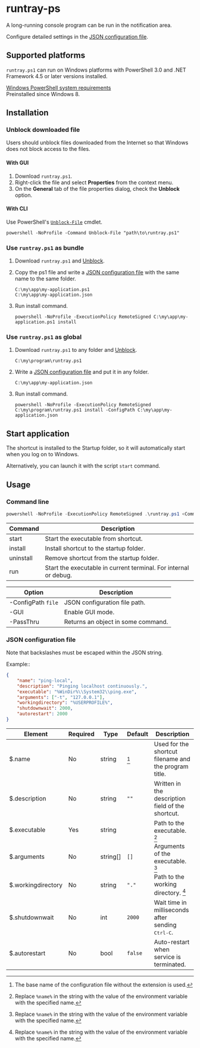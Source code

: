 # runtray-ps

A long-running console program can be run in the notification area.

Configure detailed settings in the [JSON configuration file](#json-configuration-file).

## Supported platforms

`runtray.ps1` can run on Windows platforms with PowerShell 3.0 and .NET Framework 4.5 or later versions installed.

[Windows PowerShell system requirements](https://learn.microsoft.com/powershell/scripting/windows-powershell/install/windows-powershell-system-requirements)  
Preinstalled since Windows 8.

## Installation

### Unblock downloaded file

Users should unblock files downloaded from the Internet so that Windows does not block access to the files.

#### With GUI

1. Download `runtray.ps1`.
2. Right-click the file and select **Properties** from the context menu.
3. On the **General** tab of the file properties dialog, check the **Unblock** option.

#### With CLI

Use PowerShell's [`Unblock-File`][] cmdlet.

    powershell -NoProfile -Command Unblock-File "path\to\runtray.ps1"

[`Unblock-File`]: https://learn.microsoft.com/powershell/module/microsoft.powershell.utility/unblock-file

### Use `runtray.ps1` as bundle

1. Download `runtray.ps1` and [Unblock](#unblock-downloaded-file).
2. Copy the ps1 file and write a [JSON configuration file](#json-configuration-file) with the same name to the same folder.

       C:\my\app\my-application.ps1
       C:\my\app\my-application.json

3. Run install command.

       powershell -NoProfile -ExecutionPolicy RemoteSigned C:\my\app\my-application.ps1 install

### Use `runtray.ps1` as global

1. Download `runtray.ps1` to any folder and [Unblock](#unblock-downloaded-file).

       C:\my\program\runtray.ps1

2. Write a [JSON configuration file](#json-configuration-file) and put it in any folder.

       C:\my\app\my-application.json

3. Run install command.

       powershell -NoProfile -ExecutionPolicy RemoteSigned C:\my\program\runtray.ps1 install -ConfigPath C:\my\app\my-application.json

## Start application

The shortcut is installed to the Startup folder, so it will automatically start when you log on to Windows.

Alternatively, you can launch it with the script `start` command.

## Usage

### Command line

```powershell
powershell -NoProfile -ExecutionPolicy RemoteSigned .\runtray.ps1 <Command> [Option ...]
```

| Command   | Description
| -------   | -----------
| start     | Start the executable from shortcut.
| install   | Install shortcut to the startup folder.
| uninstall | Remove shortcut from the startup folder.
| run       | Start the executable in current terminal. For internal or debug.

| Option             | Description
| ------             | -----------
| -ConfigPath `file` | JSON configuration file path.
| -GUI               | Enable GUI mode.
| -PassThru          | Returns an object in some command.

### JSON configuration file

Note that backslashes must be escaped within the JSON string.

Example::
```json
{
    "name": "ping-local",
    "description": "Pinging localhost continuously.",
    "executable": "%WinDir%\\System32\\ping.exe",
    "arguments": ["-t", "127.0.0.1"],
    "workingdirectory": "%USERPROFILE%",
    "shutdownwait": 2000,
    "autorestart": 2000
}
```

| Element            | Required | Type     | Default | Description
| -------            | -------- | ----     | ------- | -----------
| $.name             | No       | string   | [^1]    | Used for the shortcut filename and the program title.
| $.description      | No       | string   | `""`    | Written in the description field of the shortcut.
| $.executable       | Yes      | string   |         | Path to the executable. [^2]
| $.arguments        | No       | string[] | `[]`    | Arguments of the executable. [^2]
| $.workingdirectory | No       | string   | `"."`   | Path to the working directory. [^2]
| $.shutdownwait     | No       | int      | `2000`  | Wait time in milliseconds after sending <kbd>Ctrl-C</kbd>.
| $.autorestart      | No       | bool     | `false` | Auto-restart when service is terminated.

[^1]: The base name of the configuration file without the extension is used.
[^2]: Replace `%name%` in the string with the value of the environment variable with the specified name.
